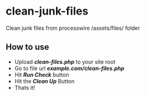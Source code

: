 # clean-junk-files
Clean junk files from processwire /assets/files/  folder

How to use
---
* Upload ***clean-files.php*** to your site root
* Go to file url ***example.com/clean-files.php***
* Hit ***Run Check*** button
* Hit the ***Clean Up*** Button
* Thats it!

